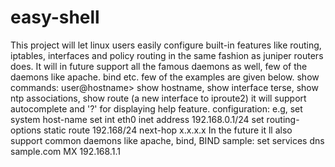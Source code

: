 # easy-shell
This project will let linux users easily configure built-in features like routing, iptables, interfaces and policy routing in the same fashion as juniper routers does. It will in future support all the famous daemons as well,  few of the daemons like apache. bind etc. few of the examples are given below.  show commands:  user@hostname> show hostname, show interface terse, show ntp associations, show route (a new interface to iproute2)  it will support autocomplete and '?' for displaying help feature.  configuration: e.g, set system host-name set int eth0 inet address 192.168.0.1/24 set routing-options static route 192.168/24 next-hop x.x.x.x  In the future it ll also support common daemons like apache, bind,  BIND sample: set services dns sample.com MX 192.168.1.1 
